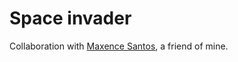 # Space invader

Collaboration with [Maxence Santos](https://github.com/Maxence-Santos), a friend of mine.
